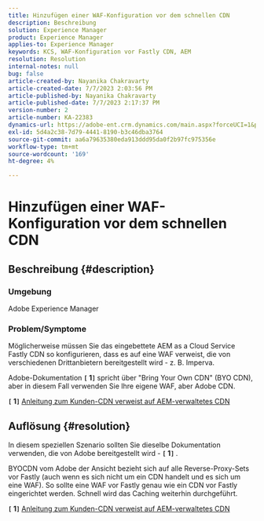 ```yaml
---
title: Hinzufügen einer WAF-Konfiguration vor dem schnellen CDN
description: Beschreibung
solution: Experience Manager
product: Experience Manager
applies-to: Experience Manager
keywords: KCS, WAF-Konfiguration vor Fastly CDN, AEM
resolution: Resolution
internal-notes: null
bug: false
article-created-by: Nayanika Chakravarty
article-created-date: 7/7/2023 2:03:56 PM
article-published-by: Nayanika Chakravarty
article-published-date: 7/7/2023 2:17:37 PM
version-number: 2
article-number: KA-22383
dynamics-url: https://adobe-ent.crm.dynamics.com/main.aspx?forceUCI=1&pagetype=entityrecord&etn=knowledgearticle&id=0c3b2f16-cf1c-ee11-8f6e-6045bd006ce9
exl-id: 5d4a2c38-7d79-4441-8190-b3c46dba3764
source-git-commit: aa6a79635380eda913ddd95da0f2b97fc975356e
workflow-type: tm+mt
source-wordcount: '169'
ht-degree: 4%

---
```


# Hinzufügen einer WAF-Konfiguration vor dem schnellen CDN

## Beschreibung {#description}


### Umgebung

Adobe Experience Manager

### Problem/Symptome

Möglicherweise müssen Sie das eingebettete AEM as a Cloud Service Fastly CDN so konfigurieren, dass es auf eine WAF verweist, die von verschiedenen Drittanbietern bereitgestellt wird - z. B. Imperva.

Adobe-Dokumentation <b>`[` 1`]` </b> spricht über &quot;Bring Your Own CDN&quot; (BYO CDN), aber in diesem Fall verwenden Sie Ihre eigene WAF, aber Adobe CDN.

<b>`[` 1`]` </b> [Anleitung zum Kunden-CDN verweist auf AEM-verwaltetes CDN](https://experienceleague.adobe.com/docs/experience-manager-cloud-service/content/implementing/content-delivery/cdn.html#point-to-point-CDN)


## Auflösung {#resolution}


In diesem speziellen Szenario sollten Sie dieselbe Dokumentation verwenden, die von Adobe bereitgestellt wird - <b>`[` 1`]` </b>.

BYOCDN vom Adobe der Ansicht bezieht sich auf alle Reverse-Proxy-Sets vor Fastly (auch wenn es sich nicht um ein CDN handelt und es sich um eine WAF). So sollte eine WAF vor Fastly genau wie ein CDN vor Fastly eingerichtet werden. Schnell wird das Caching weiterhin durchgeführt.

<b>`[` 1`]` </b> [Anleitung zum Kunden-CDN verweist auf AEM-verwaltetes CDN](https://experienceleague.adobe.com/docs/experience-manager-cloud-service/content/implementing/content-delivery/cdn.html#point-to-point-CDN)
